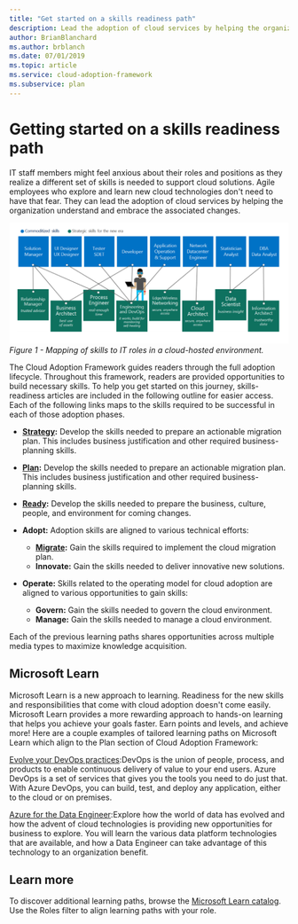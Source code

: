 ```yaml
---
title: "Get started on a skills readiness path"
description: Lead the adoption of cloud services by helping the organization understand and embrace the associated changes by getting started on a skills readiness path.
author: BrianBlanchard
ms.author: brblanch
ms.date: 07/01/2019
ms.topic: article
ms.service: cloud-adoption-framework
ms.subservice: plan
---
```


# Getting started on a skills readiness path

IT staff members might feel anxious about their roles and positions as they realize a different set of skills is needed to support cloud solutions. Agile employees who explore and learn new cloud technologies don't need to have that fear. They can lead the adoption of cloud services by helping the organization understand and embrace the associated changes.

![Mapping of skills to IT roles in a cloud hosted environment](../_images/skills-guidance.png)
*Figure 1 - Mapping of skills to IT roles in a cloud-hosted environment.*

The Cloud Adoption Framework guides readers through the full adoption lifecycle. Throughout this framework, readers are provided opportunities to build necessary skills. To help you get started on this journey, skills-readiness articles are included in the following outline for easier access. Each of the following links maps to the skills required to be successful in each of those adoption phases.

- **[Strategy](../strategy/suggested-skills.md):** Develop the skills needed to prepare an actionable migration plan. This includes business justification and other required business-planning skills.
- **[Plan](./suggested-skills.md):** Develop the skills needed to prepare an actionable migration plan. This includes business justification and other required business-planning skills.
- **[Ready](../ready/suggested-skills.md):** Develop the skills needed to prepare the business, culture, people, and environment for coming changes.

- **Adopt:** Adoption skills are aligned to various technical efforts:
  - **[Migrate](../migrate/expanded-scope/suggested-skills.md):** Gain the skills required to implement the cloud migration plan.
  - **Innovate:** Gain the skills needed to deliver innovative new solutions.

- **Operate:** Skills related to the operating model for cloud adoption are aligned to various opportunities to gain skills:
  - **Govern:** Gain the skills needed to govern the cloud environment.
  - **Manage:** Gain the skills needed to manage a cloud environment.

Each of the previous learning paths shares opportunities across multiple media types to maximize knowledge acquisition.

## Microsoft Learn

Microsoft Learn is a new approach to learning. Readiness for the new skills and responsibilities that come with cloud adoption doesn't come easily. Microsoft Learn provides a more rewarding approach to hands-on learning that helps you achieve your goals faster. Earn points and levels, and achieve more!
Here are a couple examples of tailored learning paths on Microsoft Learn which align to the Plan section of Cloud Adoption Framework:

[Evolve your DevOps practices](https://docs.microsoft.com/learn/paths/evolve-your-devops-practices):DevOps is the union of people, process, and products to enable continuous delivery of value to your end users. Azure DevOps is a set of services that gives you the tools you need to do just that. With Azure DevOps, you can build, test, and deploy any application, either to the cloud or on premises.

[Azure for the Data Engineer](https://docs.microsoft.com/learn/paths/azure-for-the-data-engineer):Explore how the world of data has evolved and how the advent of cloud technologies is providing new opportunities for business to explore. You will learn the various data platform technologies that are available, and how a Data Engineer can take advantage of this technology to an organization benefit.

## Learn more

To discover additional learning paths, browse the [Microsoft Learn catalog](https://docs.microsoft.com/learn/browse). Use the Roles filter to align learning paths with your role.
